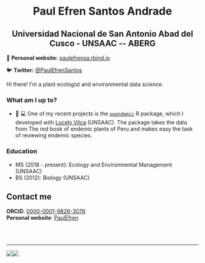 <h1 align="center"> Paul Efren Santos Andrade </h1>

<h2 align="center"> Universidad Nacional de San Antonio Abad del Cusco - UNSAAC -- ABERG </h2>
  
📝 **Personal website:** [paulefrensa.rbind.io](http://paulefrensa.rbind.io)

🐦 **Twitter:** [@PaulEfrenSantos](https://twitter.com/PaulEfrenSantos)
 

Hi there! I'm a plant ecologist and environmental data science.

### What am I up to? 

- 🌱 💻 One of my recent projects is the [`ppendemic`](https://github.com/PaulESantos/ppendemic/) R package, which I developed with [Lucely Vilca](https://github.com/Lucel2448/) (UNSAAC). The package takes the data from The red book of endemic plants of Peru and makes easy the task of reviewing endemic species.


### Education
- MS (2018 - present): Ecology and Environmental Management (UNSAAC)
- BS (2012): Biology (UNSAAC)

## Contact me

**ORCiD**: [0000-0001-9826-3076](https://orcid.org/0000-0002-6635-0375)  
**Personal website**: [PaulEfren](http://paulefrensa.rbind.io/)  


<br />
<br />

---

<div align="center">
  <div style="display: flex; align-items: flex-start;">
    <img src="https://github-readme-stats.vercel.app/api?username=PaulESantos&theme=dark&show_icons=true"/>
    <br />
    <br />
    <br />
    <img src="https://github-readme-stats.vercel.app/api/top-langs/?username=PaulESantos&theme=dark&layout=compact&hide=html,jupyter%20notebook,JavaScript,SCSS,Less&layout=compact&langs_count=10" />
  </div>
</div>



<!--

Here are some ideas to get you started:


- 👯 I’m looking to collaborate on ...
- 🤔 I’m looking for help with ...
- 💬 Ask me about ...
- 📫 How to reach me: ...
- 
![Github stats](https://github-readme-stats.vercel.app/api?username=PaulESantos)
![Top languages](https://github-readme-stats.vercel.app/api/top-langs/?username=PaulESantos&hide=html,jupyter%20notebook,JavaScript,SCSS,Less&layout=compact&langs_count=10)


-->



